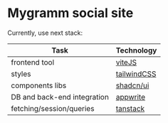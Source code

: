 # Mygramm social site

Currently, use next stack:

| Task                        | Technology                                    |
|-----------------------------|-----------------------------------------------|
| frontend tool               | [viteJS](https://vitejs.dev/)                 |
| styles                      | [tailwindCSS](https://tailwindcss.com/)       |
| components libs             | [shadcn/ui](https://ui.shadcn.com/)           |
| DB and back-end integration | [appwrite](https://appwrite.io/)              |
| fetching/session/queries    | [tanstack](https://tanstack.com/query/latest) |

